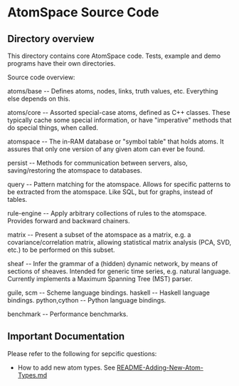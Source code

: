 
AtomSpace Source Code
=====================


Directory overview
------------------
This directory contains core AtomSpace code.  Tests, example and demo
programs have their own directories.

Source code overview:

atoms/base      -- Defines atoms, nodes, links, truth values, etc.
                   Everything else depends on this.

atoms/core      -- Assorted special-case atoms, defined as C++ classes.
                   These typically cache some special information,
                   or have "imperative" methods that do special things,
                   when called.

atomspace       -- The in-RAM database or "symbol table" that holds
                   atoms. It assures that only one version of any
                   given atom can ever be found.

persist         -- Methods for communication between servers, also,
                   saving/restoring the atomspace to databases.

query           -- Pattern matching for the atomspace. Allows for
                   specific patterns to be extracted from the atomspace.
                   Like SQL, but for graphs, instead of tables.

rule-engine     -- Apply arbitrary collections of rules to the atomspace.
                   Provides forward and backward chainers.

matrix          -- Present a subset of the atomspace as a matrix, e.g.
                   a covariance/correlation matrix, allowing statistical
                   matrix analysis (PCA, SVD, etc.) to be performed on
                   this subset.

sheaf           -- Infer the grammar of a (hidden) dynamic network, by
                   means of sections of sheaves. Intended for generic
                   time series, e.g. natural language.  Currently
                   implements a Maximum Spanning Tree (MST) parser.

guile, scm      -- Scheme language bindings.
haskell         -- Haskell language bindings.
python,cython   -- Python language bindings.

benchmark       -- Performance benchmarks.

Important Documentation
-----------------------
Please refer to the following for sepcific questions:

* How to add new atom types. See
 [README-Adding-New-Atom-Types.md](atoms/proto/README-Adding-New-Atom-Types.md)
